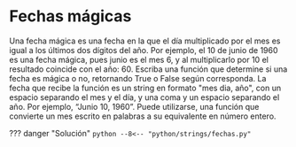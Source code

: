 # Fechas mágicas

Una fecha mágica es una fecha en la que el día multiplicado por el mes es igual a los últimos dos dígitos del año. Por ejemplo, el 10 de junio de 1960 es una fecha mágica, pues junio es el mes 6, y al multiplicarlo por 10 el resultado coincide con el año: 60. Escriba una función que determine si una fecha es mágica o no, retornando True o False según corresponda. La fecha que recibe la función es un string en formato "mes dia, año", con un espacio separando el mes y el día, y una coma y un espacio separando el año. Por ejemplo, “Junio 10, 1960”. Puede utilizarse, una función que convierte un mes escrito en palabras a su equivalente en número entero.

??? danger "Solución"
    ```python
    --8<-- "python/strings/fechas.py"
    ```
